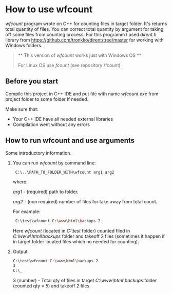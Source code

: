 # How to use wfcount

*wfcount* program wrote on C++ for counting files in target folder.
It's returns total quantity of files. You can correct total quantity by argument for taking off some files from counting process. 
For this programm I used *dirent.h* library from https://github.com/tronkko/dirent/tree/master for working with Windows folders.

> ** This version of *wfcount* works just with Windows OS **
>
> For Linux OS use *fcount* (see repository /fcount)


## Before you start

Compile this project in C++ IDE and put file with name *wfcount.exe* from project folder to some folder if needed. 

Make sure that:
- Your C++ IDE have all needed external libraries
- Compilation went without any errors

## How to run wfcount and use arguments

Some introductory information.

1. You can run *wfcount* by command line:

   ```bash
    C:\..\PATH_TO_FOLDER_WITH\wfcount arg1 arg2
   ```
   where:

      *arg1* - (required) path to folder.

      *arg2* - (non required) number of files for take away from total count.

   For example:

   ```bash
    C:\test\wfcount C:\www\html\backups 2
   ```

   Here *wfcount* (located in *C:\test* folder) counted filed in *C:\www\html\backups* folder and takeoff 2 files (sometimes it happen if in target folder located files which no needed for counting).

2. Output 

   ```bash
   C:\test\wfcount C:\www\html\backups 2
   3
   C:\_
   ```
      3 (number) - Total qty of files in target *C:\www\html\backups* folder (counted qty = *5*)  and takeoff *2* files.
